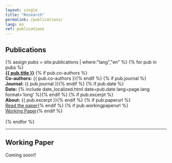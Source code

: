 ```yaml
---
layout: single
title: "Research"
permalink: /publications/
lang: en
ref: publications
---
```

## Publications
<div class="publications-list">
  {% assign pubs = site.publications | where:"lang","en" %}
  {% for pub in pubs %}
    <div class="publication-item">
      <a href="{{ pub.paperurl }}"><strong>{{ pub.title }}</strong></a>
      {% if pub.co-authors %}<br><strong>Co-authors:</strong> {{ pub.co-authors }}{% endif %}
      {% if pub.journal %}<br><strong>Journal:</strong> {{ pub.journal }}{% endif %}
      {% if pub.date %}<br><strong>Date:</strong> {% include date_localized.html date=pub.date lang=page.lang format='long' %}{% endif %}
      {% if pub.excerpt %}<br><strong>About:</strong> {{ pub.excerpt }}{% endif %}
      {% if pub.paperurl %}<br><a href="{{ pub.paperurl }}" target="_blank">Read the paper</a>{% endif %}
      {% if pub.workingpaperurl %}<br><a href="{{ pub.workingpaperurl | relative_url }}" target="_blank">Working Paper</a>{% endif %}
    </div>
    <br>
  {% endfor %}
</div>

<hr class="section-divider">

## Working Paper
Coming soon!!
